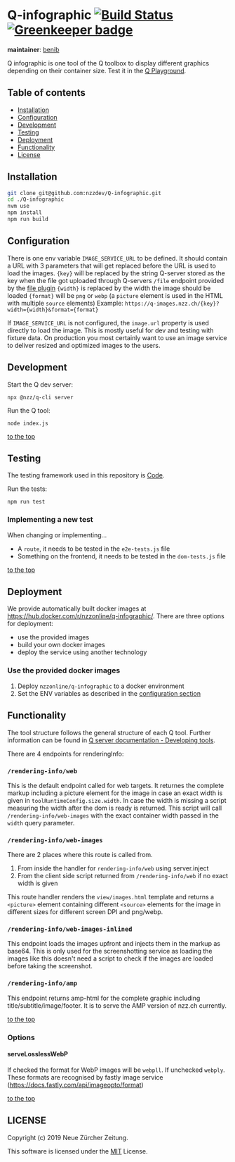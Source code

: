 # Q-infographic [![Build Status](https://travis-ci.com/nzzdev/Q-infographic.svg?token=tYv1sxPNiVKviBpSHziC&branch=dev)](https://travis-ci.com/nzzdev/Q-infographic) [![Greenkeeper badge](https://badges.greenkeeper.io/nzzdev/Q-infographic.svg?token=d5a9a801229890e88e1a6197e5defa70ddfcf67eed0c2b4c81f24f16ea1489ce&ts=1551342813362)](https://greenkeeper.io/)

**maintainer**: [benib](https://github.com/benib)

Q infographic is one tool of the Q toolbox to display different graphics depending on their container size.
Test it in the [Q Playground](https://q-playground.st.nzz.ch).

## Table of contents

- [Installation](#installation)
- [Configuration](#configuration)
- [Development](#development)
- [Testing](#testing)
- [Deployment](#deployment)
- [Functionality](#functionality)
- [License](#license)

## Installation

```bash
git clone git@github.com:nzzdev/Q-infographic.git
cd ./Q-infographic
nvm use
npm install
npm run build
```

## Configuration

There is one env variable `IMAGE_SERVICE_URL` to be defined. It should contain a URL with 3 parameters that will get replaced before the URL is used to load the images.
`{key}` will be replaced by the string Q-server stored as the key when the file got uploaded through Q-servers `/file` endpoint provided by the [file plugin](https://github.com/nzzdev/Q-server/blob/dev/plugins/file/index.js)
`{width}` is replaced by the width the image should be loaded
`{format}` will be `png` or `webp` (a `picture` element is used in the HTML with multiple `source` elements)
Example: `https://q-images.nzz.ch/{key}?width={width}&format={format}`

If `IMAGE_SERVICE_URL` is not configured, the `image.url` property is used directly to load the image. This is mostly useful for dev and testing with fixture data. On production you most certainly want to use an image service to deliver resized and optimized images to the users.

## Development

Start the Q dev server:

```
npx @nzz/q-cli server
```

Run the Q tool:

```
node index.js
```

[to the top](#table-of-contents)

## Testing

The testing framework used in this repository is [Code](https://github.com/hapijs/code).

Run the tests:

```
npm run test
```

### Implementing a new test

When changing or implementing...

- A `route`, it needs to be tested in the `e2e-tests.js` file
- Something on the frontend, it needs to be tested in the `dom-tests.js` file

[to the top](#table-of-contents)

## Deployment

We provide automatically built docker images at https://hub.docker.com/r/nzzonline/q-infographic/.
There are three options for deployment:

- use the provided images
- build your own docker images
- deploy the service using another technology

### Use the provided docker images

1. Deploy `nzzonline/q-infographic` to a docker environment
2. Set the ENV variables as described in the [configuration section](#configuration)

## Functionality

The tool structure follows the general structure of each Q tool. Further information can be found in [Q server documentation - Developing tools](https://nzzdev.github.io/Q-server/developing-tools.html).

There are 4 endpoints for renderingInfo:

### `/rendering-info/web`

This is the default endpoint called for web targets. It returnes the complete markup including a picture element for the image in case an exact width is given in `toolRuntimeConfig.size.width`. In case the width is missing a script measuring the width after the dom is ready is returned. This script will call `/rendering-info/web-images` with the exact container width passed in the `width` query parameter.

### `/rendering-info/web-images`

There are 2 places where this route is called from.

1. From inside the handler for `rendering-info/web` using server.inject
2. From the client side script returned from `/rendering-info/web` if no exact width is given

This route handler renders the `view/images.html` template and returns a `<picture>` element containing different `<source>` elements for the image in different sizes for different screen DPI and png/webp.

### `/rendering-info/web-images-inlined`

This endpoint loads the images upfront and injects them in the markup as base64. This is only used for the screenshotting service as loading the images like this doesn't need a script to check if the images are loaded before taking the screenshot.

### `/rendering-info/amp`

This endpoint returns amp-html for the complete graphic including title/subtitle/image/footer. It is to serve the AMP version of nzz.ch currently.

[to the top](#table-of-contents)

### Options

#### serveLosslessWebP

If checked the format for WebP images will be `webpll`. If unchecked `webply`. These formats are recognised by fastly image service (https://docs.fastly.com/api/imageopto/format)

[to the top](#table-of-contents)

## LICENSE

Copyright (c) 2019 Neue Zürcher Zeitung.

This software is licensed under the [MIT](LICENSE) License.
